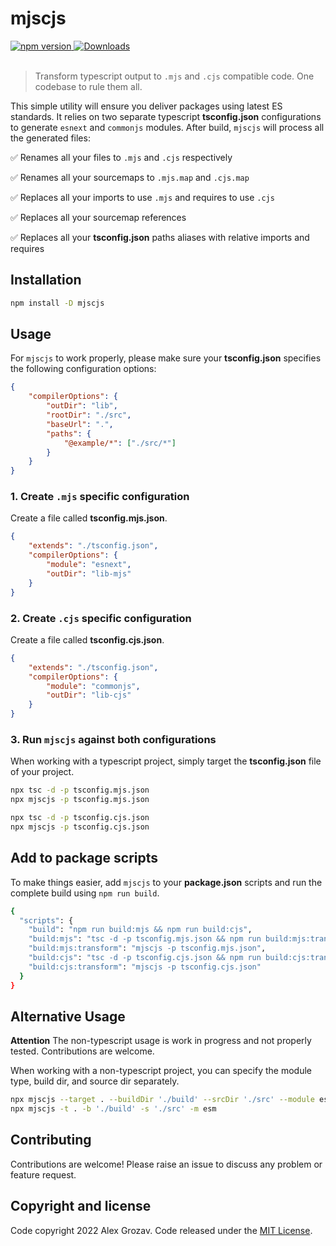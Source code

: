 # mjscjs

<a href="https://www.npmjs.com/package/mjscjs">
  <img src="https://img.shields.io/npm/v/mjscjs.svg" alt="npm version">
</a>
<a href="https://www.npmjs.com/package/mjscjs">
  <img src="https://img.shields.io/npm/dm/mjscjs.svg" alt="Downloads">
</a>

<br/>
<br/>

> Transform typescript output to `.mjs` and `.cjs` compatible code. One codebase to rule them all.

This simple utility will ensure you deliver packages using latest ES standards. It relies on two separate typescript **tsconfig.json** configurations to generate `esnext` and `commonjs` modules. After build, `mjscjs` will process all the generated files:

✅ Renames all your files to `.mjs` and `.cjs` respectively

✅ Renames all your sourcemaps to `.mjs.map` and `.cjs.map`

✅ Replaces all your imports to use `.mjs` and requires to use `.cjs`

✅ Replaces all your sourcemap references

✅ Replaces all your **tsconfig.json** paths aliases with relative imports and requires

## Installation

```bash
npm install -D mjscjs
```

## Usage

For `mjscjs` to work properly, please make sure your **tsconfig.json** specifies the following configuration options:

```json
{
    "compilerOptions": {
        "outDir": "lib",
        "rootDir": "./src",
        "baseUrl": ".",
        "paths": {
            "@example/*": ["./src/*"]
        }
    }
}
```

### 1. Create `.mjs` specific configuration

Create a file called **tsconfig.mjs.json**.

```json 
{
    "extends": "./tsconfig.json",
    "compilerOptions": {
        "module": "esnext",
        "outDir": "lib-mjs"
    }
}
```

### 2. Create `.cjs` specific configuration

Create a file called **tsconfig.cjs.json**.

```json 
{
    "extends": "./tsconfig.json",
    "compilerOptions": {
        "module": "commonjs",
        "outDir": "lib-cjs"
    }
}
```

### 3. Run `mjscjs` against both configurations

When working with a typescript project, simply target the **tsconfig.json** file of your project.

```bash
npx tsc -d -p tsconfig.mjs.json
npx mjscjs -p tsconfig.mjs.json
```

```bash
npx tsc -d -p tsconfig.cjs.json
npx mjscjs -p tsconfig.cjs.json
```

## Add to package scripts

To make things easier, add `mjscjs` to your **package.json** scripts and run the complete build using `npm run build`.

```bash
{
  "scripts": {
    "build": "npm run build:mjs && npm run build:cjs",
    "build:mjs": "tsc -d -p tsconfig.mjs.json && npm run build:mjs:transform",
    "build:mjs:transform": "mjscjs -p tsconfig.mjs.json",
    "build:cjs": "tsc -d -p tsconfig.cjs.json && npm run build:cjs:transform",
    "build:cjs:transform": "mjscjs -p tsconfig.cjs.json"
  }
}
```

## Alternative Usage

**Attention** The non-typescript usage is work in progress and not properly tested. Contributions are welcome.

When working with a non-typescript project, you can specify the module type, build dir, and source dir separately.

```bash
npx mjscjs --target . --buildDir './build' --srcDir './src' --module esm
npx mjscjs -t . -b './build' -s './src' -m esm
```

## Contributing

Contributions are welcome! Please raise an issue to discuss any problem or feature request.

## Copyright and license

Code copyright 2022 Alex Grozav. Code released under the [MIT License](./LICENSE).
